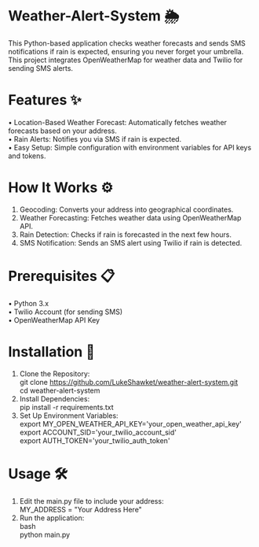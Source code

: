 # Weather-Alert-System 🌦️    
This Python-based application checks weather forecasts and sends SMS notifications if rain is expected, ensuring you never forget your umbrella. This project integrates OpenWeatherMap for weather data and Twilio for sending SMS alerts.    

# Features ✨
• Location-Based Weather Forecast: Automatically fetches weather forecasts based on your address.    
• Rain Alerts: Notifies you via SMS if rain is expected.    
• Easy Setup: Simple configuration with environment variables for API keys and tokens.     
# How It Works ⚙️
1. Geocoding: Converts your address into geographical coordinates.    
2. Weather Forecasting: Fetches weather data using OpenWeatherMap API.    
3. Rain Detection: Checks if rain is forecasted in the next few hours.    
4. SMS Notification: Sends an SMS alert using Twilio if rain is detected.    

# Prerequisites 📋
• Python 3.x    
• Twilio Account (for sending SMS)    
• OpenWeatherMap API Key    

# Installation 🚀
1. Clone the Repository:      
   git clone https://github.com/LukeShawket/weather-alert-system.git    
   cd weather-alert-system    
2. Install Dependencies:    
   pip install -r requirements.txt    
3. Set Up Environment Variables:    
   export MY_OPEN_WEATHER_API_KEY='your_open_weather_api_key'    
   export ACCOUNT_SID='your_twilio_account_sid'    
   export AUTH_TOKEN='your_twilio_auth_token'    
   
# Usage 🛠️
1. Edit the main.py file to include your address:    
   MY_ADDRESS = "Your Address Here"    
2. Run the application:    
   bash    
   python main.py
